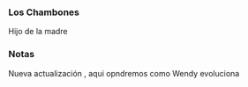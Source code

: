 ### Los Chambones

Hijo de la madre

### Notas

Nueva actualización , aqui  opndremos como Wendy evoluciona 
